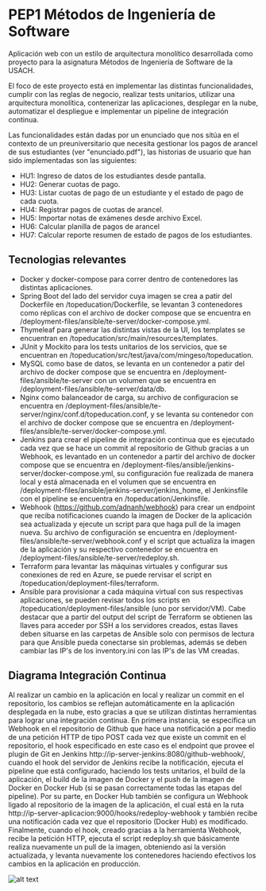 # PEP1 Métodos de Ingeniería de Software
Aplicación web con un estilo de arquitectura monolítico desarrollada como proyecto para la asignatura Métodos de Ingeniería de Software de la USACH.

El foco de este proyecto está en implementar las distintas funcionalidades, cumplir con las reglas de negocio, realizar tests unitarios, utilizar una arquitectura monolítica, contenerizar las aplicaciones, desplegar en la nube, automatizar el despliegue e implementar un pipeline de integración continua.

Las funcionalidades están dadas por un enunciado que nos sitúa en el contexto de un preuniversitario que necesita gestionar los pagos de arancel de sus estudiantes (ver "enunciado.pdf"), las historias de usuario que han sido implementadas son las siguientes:
 
- HU1: Ingreso de datos de los estudiantes desde pantalla.
- HU2: Generar cuotas de pago.
- HU3: Listar cuotas de pago de un estudiante y el estado de pago de cada cuota. 
- HU4: Registrar pagos de cuotas de arancel. 
- HU5: Importar notas de exámenes desde archivo Excel. 
- HU6: Calcular planilla de pagos de arancel 
- HU7: Calcular reporte resumen de estado de pagos de los estudiantes.

## Tecnologias relevantes

- Docker y docker-compose para correr dentro de contenedores las distintas aplicaciones.
- Spring Boot del lado del servidor cuya imagen se crea a patir del Dockerfile en /topeducation/Dockerfile, se levantan 3 contenedores como réplicas con el archivo de docker compose que se encuentra en /deployment-files/ansible/te-server/docker-compose.yml.
- Thymeleaf para generar las distintas vistas de la UI, los templates se encuentran en /topeducation/src/main/resources/templates.
- JUnit y Mockito para los tests unitarios de los servicios, que se encuentran en /topeducation/src/test/java/com/mingeso/topeducation.
- MySQL como base de datos, se levanta en un contenedor a patir del archivo de docker compose que se encuentra en /deployment-files/ansible/te-server con un volumen que se encuentra en /deployment-files/ansible/te-server/data/db. 
- Nginx como balanceador de carga, su archivo de configuracion se encuentra en /deployment-files/ansible/te-server/nginx/conf.d/topeducation.conf, y se levanta su contenedor con el archivo de docker compose que se encuentra en /deployment-files/ansible/te-server/docker-compose.yml.
- Jenkins para crear el pipeline de integración continua que es ejecutado cada vez que se hace un commit al repositorio de Github gracias a un Webhook, es levantado en un contenedor a partir del archivo de docker compose que se encuentra en /deployment-files/ansible/jenkins-server/docker-compose.yml, su configuración fue realizada de manera local y está almacenada en el volumen que se encuentra en /deployment-files/ansible/jenkins-server/jenkins_home, el Jenkinsfile con el pipeline se encuentra en /topeducation/Jenkinsfile. 
- Webhook (https://github.com/adnanh/webhook) para crear un endpoint que reciba notificaciones cuando la imagen de Docker de la aplicación sea actualizada y ejecute un script para que haga pull de la imagen nueva. Su archivo de configuración se encuentra en /deployment-files/ansible/te-server/webhook.conf y el script que actualiza la imagen de la aplicación y su respectivo contenedor se encuentra en /deployment-files/ansible/te-server/redeploy.sh.
- Terraform para levantar las máquinas virtuales y configurar sus conexiones de red en Azure, se puede rervisar el script en /topeducation/deployment-files/terraform.
- Ansible para provisionar a cada máquina virtual con sus respectivas aplicaciones, se pueden revisar todos los scripts en /topeducation/deployment-files/ansible (uno por servidor/VM). Cabe destacar que a partir del output del script de Terraform se obtienen las llaves para acceder por SSH a los servidores creados, estas llaves deben situarse en las carpetas de Ansible solo con permisos de lectura para que Ansible pueda conectarse sin problemas, además se deben cambiar las IP's de los inventory.ini con las IP's de las VM creadas.


## Diagrama Integración Continua

Al realizar un cambio en la aplicación en local y realizar un commit en el repositorio, los cambios se reflejan automáticamente en la aplicación desplegada en la nube, esto gracias a que se utilizan distintas herramientas para lograr una integración continua. En primera instancia, se especifica un Webhook en el repositorio de Github que hace una notificación a por medio de una petición HTTP de tipo POST cada vez que existe un commit en el repositorio, el hook especificado en este caso es el endpoint que provee el plugin de Git en Jenkins http://ip-server-jenkins:8080/github-webhook/, cuando el hook del servidor de Jenkins recibe la notificación, ejecuta el pipeline que está configurado, haciendo los tests unitarios, el build de la aplicación, el build de la imagen de Docker y el push de la imagen de Docker en Docker Hub (si se pasan correctamente todas las etapas del pipeline). Por su parte, en Docker Hub también se configura un Webhook ligado al repositorio de la imagen de la aplicación, el cual está en la ruta http://ip-server-aplicacion:9000/hooks/redeploy-webhook y también recibe una notificación cada vez que el repositorio (Docker Hub) es modificado. Finalmente, cuando el hook, creado gracias a la herramienta Webhook, recibe la petición HTTP, ejecuta el script redeploy.sh que básicamente realiza nuevamente un pull de la imagen, obteniendo así la versión actualizada, y levanta nuevamente los contenedores haciendo efectivos los cambios en la aplicación en producción.
  

![alt text](https://github.com/hgallardoaraya/monolito-mingeso/blob/main/cicdte.jpeg)


